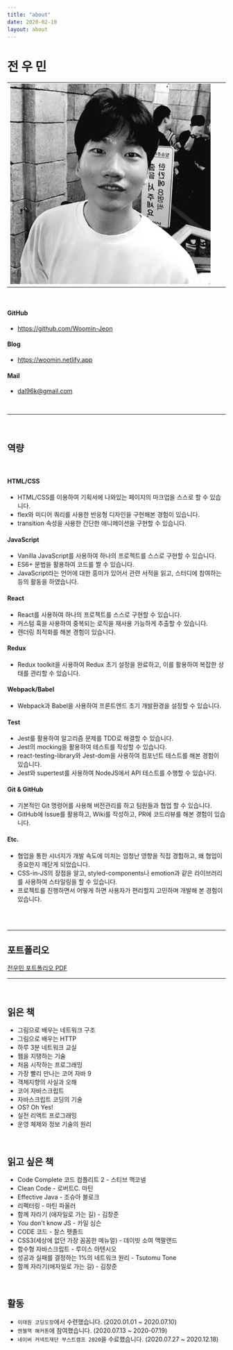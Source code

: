 ```yaml
---
title: "about"
date: 2020-02-10
layout: about
---
```


# 전 우 민

|                                   |  |  |
|-----------------------------------|--|--|
| <img src="../assets/profile.jpg"> |  |  |

<br>

#### GitHub

- <https://github.com/Woomin-Jeon>

#### Blog

- <https://woomin.netlify.app>

#### Mail

- <dal96k@gmail.com>

<br>

---

<br>

## 역량

<br>

#### HTML/CSS
  - HTML/CSS를 이용하여 기획서에 나와있는 페이지의 마크업을 스스로 할 수 있습니다.
  - flex와 미디어 쿼리를 사용한 반응형 디자인을 구현해본 경험이 있습니다.
  - transition 속성을 사용한 간단한 애니메이션을 구현할 수 있습니다.

#### JavaScript
  - Vanilla JavaScript를 사용하여 하나의 프로젝트를 스스로 구현할 수 있습니다.
  - ES6+ 문법을 활용하여 코드를 짤 수 있습니다.
  - JavaScript라는 언어에 대한 흥미가 있어서 관련 서적을 읽고, 스터디에 참여하는 등의 활동을 하였습니다.

#### React
  - React를 사용하여 하나의 프로젝트를 스스로 구현할 수 있습니다.
  - 커스텀 훅을 사용하여 중복되는 로직을 재사용 가능하게 추출할 수 있습니다.
  - 렌더링 최적화를 해본 경험이 있습니다.

#### Redux
  - Redux toolkit을 사용하여 Redux 초기 설정을 완료하고, 이를 활용하여 복잡한 상태를 관리할 수 있습니다.

#### Webpack/Babel
  - Webpack과 Babel을 사용하여 프론트엔드 초기 개발환경을 설정할 수 있습니다.

#### Test
  - Jest를 활용하여 알고리즘 문제를 TDD로 해결할 수 있습니다.
  - Jest의 mocking을 활용하여 테스트를 작성할 수 있습니다.
  - react-testing-library와 Jest-dom을 사용하여 컴포넌트 테스트를 해본 경험이 있습니다.
  - Jest와 supertest를 사용하여 NodeJS에서 API 테스트를 수행할 수 있습니다.

#### Git & GitHub
  - 기본적인 Git 명령어를 사용해 버전관리를 하고 팀원들과 협업 할 수 있습니다.
  - GitHub에 Issue를 활용하고, Wiki를 작성하고, PR에 코드리뷰를 해본 경험이 있습니다.

#### Etc.
  - 협업을 통한 시너지가 개발 속도에 미치는 엄청난 영향을 직접 경험하고, 왜 협업이 중요한지 깨닫게 되었습니다.
  - CSS-in-JS의 장점을 알고, styled-components나 emotion과 같은 라이브러리를 사용하여 스타일링을 할 수 있습니다.
  - 프로젝트를 진행하면서 어떻게 하면 사용자가 편리할지 고민하며 개발해 본 경험이 있습니다.

<br><br>

---

## 포트폴리오

[전우민 포트폴리오 PDF](https://konkukackr-my.sharepoint.com/:p:/g/personal/dal96k_konkuk_ac_kr/EdDCeBXfRURKl2iiW5JdvS8Bew7qa5uXvg6ojEM59Qb0zg?e=PEtDJU)

---

<br>

## 읽은 책

- 그림으로 배우는 네트워크 구조
- 그림으로 배우는 HTTP
- 하루 3분 네트워크 교실
- 웹을 지탱하는 기술
- 처음 시작하는 프로그래밍
- 가장 빨리 만나는 코어 자바 9
- 객체지향의 사실과 오해
- 코어 자바스크립트
- 자바스크립트 코딩의 기술
- OS? Oh Yes!
- 실전 리액트 프로그래밍
- 운영 체제와 정보 기술의 원리

<br>

## 읽고 싶은 책

- Code Complete 코드 컴플리트 2 - 스티브 맥코넬
- Clean Code - 로버트C. 마틴
- Effective Java - 조슈아 블로크
- 리펙터링 - 마틴 파울러
- 함께 자라기 (애자일로 가는 길) - 김창준
- You don't know JS - 카일 심슨
- CODE 코드 - 찰스 펫졸드
- CSS3(세상에 없던 가장 꼼꼼한 메뉴얼) - 데이빗 소여 맥팔랜드
- 함수형 자바스크립트 - 루이스 아텐시오
- 성공과 실패를 결정하는 1%의 네트워크 원리 - Tsutomu Tone
- 함께 자라기(애자일로 가는 길) - 김창준

<br>

## 활동

- `이태원 코딩도장`에서 수련했습니다. (2020.01.01 ~ 2020.07.10)
- `엔젤핵 해커톤`에 참여했습니다. (2020.07.13 ~ 2020-07.19)
- `네이버 커넥트재단 부스트캠프 2020`을 수료했습니다. (2020.07.27 ~ 2020.12.18)

<br>
<br>
<br>
